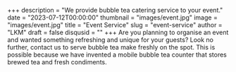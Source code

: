 +++
description = "We provide bubble tea catering service to your event."
date = "2023-07-12T00:00:00"
thumbnail = "images/event.jpg"
image = "images/event.jpg"
title = "Event Service"
slug = "event-service"
author = "LKM"
draft = false
disqusid = ""
+++
Are you planning to organise an event and wanted something refreshing and unique for your guests? Look no further, contact us to serve bubble tea make freshly on the spot. This is possible because we have invented a mobile bubble tea counter that stores brewed tea and fresh condiments.
